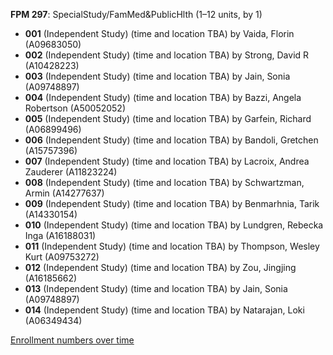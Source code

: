 **FPM 297**: SpecialStudy/FamMed&PublicHlth (1–12 units, by 1)

- **001** (Independent Study) (time and location TBA) by Vaida, Florin (A09683050)
- **002** (Independent Study) (time and location TBA) by Strong, David R (A10428223)
- **003** (Independent Study) (time and location TBA) by Jain, Sonia (A09748897)
- **004** (Independent Study) (time and location TBA) by Bazzi, Angela Robertson (A50052052)
- **005** (Independent Study) (time and location TBA) by Garfein, Richard (A06899496)
- **006** (Independent Study) (time and location TBA) by Bandoli, Gretchen (A15757396)
- **007** (Independent Study) (time and location TBA) by Lacroix, Andrea Zauderer (A11823224)
- **008** (Independent Study) (time and location TBA) by Schwartzman, Armin (A14277637)
- **009** (Independent Study) (time and location TBA) by Benmarhnia, Tarik (A14330154)
- **010** (Independent Study) (time and location TBA) by Lundgren, Rebecka Inga (A16188031)
- **011** (Independent Study) (time and location TBA) by Thompson, Wesley Kurt (A09753272)
- **012** (Independent Study) (time and location TBA) by Zou, Jingjing (A16185662)
- **013** (Independent Study) (time and location TBA) by Jain, Sonia (A09748897)
- **014** (Independent Study) (time and location TBA) by Natarajan, Loki (A06349434)

[Enrollment numbers over time](./FPM297.tsv)
